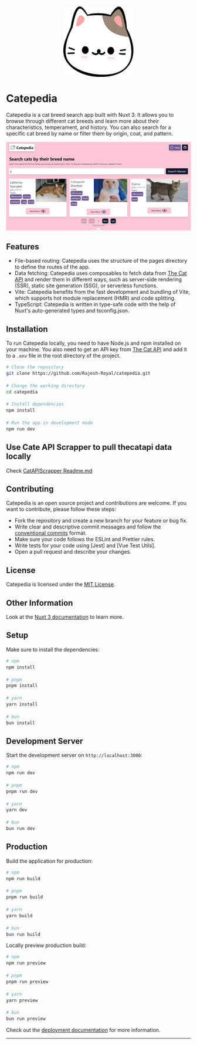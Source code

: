 <p align="center">
  <img src="public/android-chrome-192x192.png" alt="A logo of Catepedia"/>
</p>

# Catepedia

Catepedia is a cat breed search app built with Nuxt 3. It allows you to browse through different cat breeds and learn more about their characteristics, temperament, and history. You can also search for a specific cat breed by name or filter them by origin, coat, and pattern.

<p align="center">
  <img src="public/catepedia-website-banner.png" alt="A screenshot of Catepedia"/>
</p>

## Features

- File-based routing: Catepedia uses the structure of the pages directory to define the routes of the app.
- Data fetching: Catepedia uses composables to fetch data from [The Cat API](https://thecatapi.com/) and render them in different ways, such as server-side rendering (SSR), static site generation (SSG), or serverless functions.
- Vite: Catepedia benefits from the fast development and bundling of Vite, which supports hot module replacement (HMR) and code splitting.
- TypeScript: Catepedia is written in type-safe code with the help of Nuxt's auto-generated types and tsconfig.json.

## Installation

To run Catepedia locally, you need to have Node.js and npm installed on your machine. You also need to get an API key from [The Cat API](https://thecatapi.com/) and add it to a `.env` file in the root directory of the project.

```bash
# Clone the repository
git clone https://github.com/Rajesh-Royal/catepedia.git

# Change the working directory
cd catepedia

# Install dependencies
npm install

# Run the app in development mode
npm run dev
```

## Use Cate API Scrapper to pull thecatapi data locally

Check [CatAPIScrapper Readme.md](./catApiScrapper/Readme.md)

## Contributing

Catepedia is an open source project and contributions are welcome. If you want to contribute, please follow these steps:

- Fork the repository and create a new branch for your feature or bug fix.
- Write clear and descriptive commit messages and follow the [conventional commits](https://gist.github.com/qoomon/5dfcdf8eec66a051ecd85625518cfd13) format.
- Make sure your code follows the ESLint and Prettier rules.
- Write tests for your code using [Jest] and [Vue Test Utils].
- Open a pull request and describe your changes.

## License

Catepedia is licensed under the [MIT License](/LICENSE).

## Other Information

Look at the [Nuxt 3 documentation](https://nuxt.com/docs/getting-started/introduction) to learn more.

## Setup

Make sure to install the dependencies:

```bash
# npm
npm install

# pnpm
pnpm install

# yarn
yarn install

# bun
bun install
```

## Development Server

Start the development server on `http://localhost:3000`:

```bash
# npm
npm run dev

# pnpm
pnpm run dev

# yarn
yarn dev

# bun
bun run dev
```

## Production

Build the application for production:

```bash
# npm
npm run build

# pnpm
pnpm run build

# yarn
yarn build

# bun
bun run build
```

Locally preview production build:

```bash
# npm
npm run preview

# pnpm
pnpm run preview

# yarn
yarn preview

# bun
bun run preview
```

Check out the [deployment documentation](https://nuxt.com/docs/getting-started/deployment) for more information.

---
